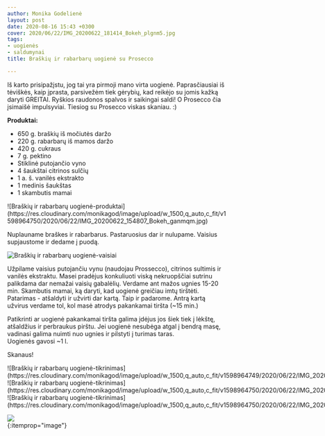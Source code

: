 ```yaml
---
author: Monika Godelienė
layout: post
date: 2020-08-16 15:43 +0300
cover: 2020/06/22/IMG_20200622_181414_Bokeh_plgnm5.jpg
tags:
- uogienės
- saldumynai
title: Braškių ir rabarbarų uogienė su Prosecco

---
```

Iš karto prisipažįstu, jog tai yra pirmoji mano virta uogienė. Paprasčiausiai iš tėviškės, kaip įprasta, parsivežėm tiek gėrybių, kad reikėjo su jomis kažką daryti GREITAI. Ryškios raudonos spalvos ir saikingai saldi! O Prosecco čia įsimaišė impulsyviai. Tiesiog su Prosecco viskas skaniau. :)

**Produktai:**

* <span itemprop="recipeIngredient">650 g. braškių iš močiutės daržo</span>
* <span itemprop="recipeIngredient">220 g. rabarbarų iš mamos daržo</span>
* <span itemprop="recipeIngredient">420 g. cukraus</span>
* <span itemprop="recipeIngredient">7 g. pektino</span>
* <span itemprop="recipeIngredient">Stiklinė putojančio vyno</span>
* <span itemprop="recipeIngredient">4 šaukštai citrinos sulčių</span>
* <span itemprop="recipeIngredient">1 a. š. vanilės ekstrakto</span>
* <span itemprop="recipeIngredient">1 medinis šaukštas</span>
* <span itemprop="recipeIngredient">1 skambutis mamai</span>

<div itemprop="recipeInstructions" markdown="1">
![Braškių ir rabarbarų uogienė-produktai](https://res.cloudinary.com/monikagod/image/upload/w_1500,q_auto,c_fit/v1598964750/2020/06/22/IMG_20200622_154807_Bokeh_ganmqm.jpg)

Nuplauname braškes ir rabarbarus. Pastaruosius dar ir nulupame. Vaisius supjaustome ir dedame į puodą.

![Braškių ir rabarbarų uogienė-vaisiai](https://res.cloudinary.com/monikagod/image/upload/w_1500,q_auto,c_fit/v1598964750/2020/06/22/IMG_20200622_155942_Bokeh_vc670w.jpg)

Užpilame vaisius putojančiu vynu (naudojau Prossecco), citrinos sultimis ir vanilės ekstraktu. Masei pradėjus konkuliuoti viską nekruopščiai sutrinu palikdama dar nemažai vaisių gabalėlių. Verdame ant mažos ugnies 15-20 min. Skambutis mamai, ką daryti, kad uogienė greičiau imtų tirštėti. Patarimas - atšaldyti ir užvirti dar kartą. Taip ir padarome. Antrą kartą užvirus verdame tol, kol masė atrodys pakankamai tiršta (\~15 min.)

Patikrinti ar uogienė pakankamai tiršta galima įdėjus jos šiek tiek į lėkštę, atšaldžius ir perbraukus pirštu. Jei uogienė nesubėga atgal į bendrą masę, vadinasi galima nuimti nuo ugnies ir pilstyti į turimas taras.  
Uogienės gavosi \~1 l.
</div>

Skanaus!

<div class="row">
<div class="four columns" markdown="1">
![Braškių ir rabarbarų uogienė-tikrinimas](https://res.cloudinary.com/monikagod/image/upload/w_1500,q_auto,c_fit/v1598964749/2020/06/22/IMG_20200622_173627_Bokeh_eqbdpb.jpg)
</div>
<div class="four columns" markdown="1">
![Braškių ir rabarbarų uogienė-tikrinimas](https://res.cloudinary.com/monikagod/image/upload/w_1500,q_auto,c_fit/v1598964750/2020/06/22/IMG_20200622_173700_Bokeh_mvc6td.jpg)
</div>
<div class="four columns" markdown="1">
![Braškių ir rabarbarų uogienė-tikrinimas](https://res.cloudinary.com/monikagod/image/upload/w_1500,q_auto,c_fit/v1598964750/2020/06/22/IMG_20200622_173730_Bokeh_cs0u9w.jpg)
</div>
</div>

![](https://res.cloudinary.com/monikagod/image/upload/v1598964749/2020/06/22/IMG_20200622_181414_Bokeh_plgnm5.jpg)  
{:itemprop="image"}